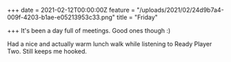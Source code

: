 +++
date = 2021-02-12T00:00:00Z
feature = "/uploads/2021/02/24d9b7a4-009f-4203-b1ae-e05213953c33.png"
title = "Friday"

+++
It's been a day full of meetings. Good ones though :)

Had a nice and actually warm lunch walk while listening to Ready Player Two. Still keeps me hooked.
